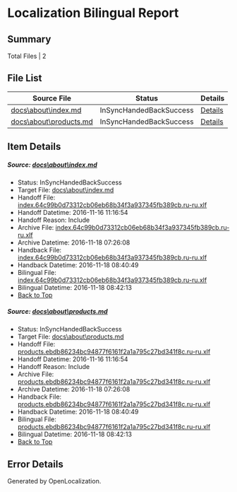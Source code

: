 # <a name='report-top'></a> Localization Bilingual Report

## Summary
 Total Files | 2

## File List
 Source File | Status | Details 
 ----------- | ------ | ------- 
 [docs\about\index.md](https://github.com/dotnet/docs/blob/7de873f244ac36ba0cafb5140a5405db437a40a6/docs/about/index.md) | InSyncHandedBackSuccess | [Details](#bb92a0edaedc425ccbc866fbb8c6652a1bf32a5127)
 [docs\about\products.md](https://github.com/dotnet/docs/blob/7de873f244ac36ba0cafb5140a5405db437a40a6/docs/about/products.md) | InSyncHandedBackSuccess | [Details](#3b444547c18c2e0dcace7a58b3c91cb3870c1de528)

## Item Details
##### <a name='bb92a0edaedc425ccbc866fbb8c6652a1bf32a5127'></a> Source: [docs\about\index.md](https://github.com/dotnet/docs/blob/7de873f244ac36ba0cafb5140a5405db437a40a6/docs/about/index.md)
* Status: InSyncHandedBackSuccess
* Target File: [docs\about\index.md](https://github.com/dotnet/docs.ru-ru/blob/b090f439b11a44d5dbe87473b0a2ec50cd8c7c1c/docs/about/index.md)
* Handoff File: [index.64c99b0d73312cb06eb68b34f3a937345fb389cb.ru-ru.xlf](https://github.com/dotnet/docs.handoff/blob/8736ffd3b114268f961af29734b85f55d630465f/ol-handoff/dotnet/docs.ru-ru/master/ht-p1/index.64c99b0d73312cb06eb68b34f3a937345fb389cb.ru-ru.xlf)
* Handoff Datetime: 2016-11-16 11:16:54
* Handoff Reason: Include
* Archive File: [index.64c99b0d73312cb06eb68b34f3a937345fb389cb.ru-ru.xlf](https://github.com/dotnet/docs.handoff/blob/725463a0d3cb839e43f22c55db6f4af8b54af484/ol-archive/dotnet/docs.ru-ru/master/ht-p1/index.64c99b0d73312cb06eb68b34f3a937345fb389cb.ru-ru.xlf)
* Archive Datetime: 2016-11-18 07:26:08
* Handback File: [index.64c99b0d73312cb06eb68b34f3a937345fb389cb.ru-ru.xlf](https://github.com/dotnet/docs.handback/blob/37d07208efff4847cf698a6c8a3fb065a5f9f408/ol-handback/dotnet/docs.ru-ru/master/ht-p1/index.64c99b0d73312cb06eb68b34f3a937345fb389cb.ru-ru.xlf)
* Handback Datetime: 2016-11-18 08:40:49
* Bilingual File: [index.64c99b0d73312cb06eb68b34f3a937345fb389cb.ru-ru.xlf](https://github.com/dotnet/docs.handback/blob/37d07208efff4847cf698a6c8a3fb065a5f9f408/ol-handback/dotnet/docs.ru-ru/master/ht-p1/index.64c99b0d73312cb06eb68b34f3a937345fb389cb.ru-ru.xlf)
* Bilingual Datetime: 2016-11-18 08:42:13
* [Back to Top](#report-top)

##### <a name='3b444547c18c2e0dcace7a58b3c91cb3870c1de528'></a> Source: [docs\about\products.md](https://github.com/dotnet/docs/blob/7de873f244ac36ba0cafb5140a5405db437a40a6/docs/about/products.md)
* Status: InSyncHandedBackSuccess
* Target File: [docs\about\products.md](https://github.com/dotnet/docs.ru-ru/blob/b090f439b11a44d5dbe87473b0a2ec50cd8c7c1c/docs/about/products.md)
* Handoff File: [products.ebdb86234bc94877f6161f2a1a795c27bd341f8c.ru-ru.xlf](https://github.com/dotnet/docs.handoff/blob/8736ffd3b114268f961af29734b85f55d630465f/ol-handoff/dotnet/docs.ru-ru/master/ht-p1/products.ebdb86234bc94877f6161f2a1a795c27bd341f8c.ru-ru.xlf)
* Handoff Datetime: 2016-11-16 11:16:54
* Handoff Reason: Include
* Archive File: [products.ebdb86234bc94877f6161f2a1a795c27bd341f8c.ru-ru.xlf](https://github.com/dotnet/docs.handoff/blob/725463a0d3cb839e43f22c55db6f4af8b54af484/ol-archive/dotnet/docs.ru-ru/master/ht-p1/products.ebdb86234bc94877f6161f2a1a795c27bd341f8c.ru-ru.xlf)
* Archive Datetime: 2016-11-18 07:26:08
* Handback File: [products.ebdb86234bc94877f6161f2a1a795c27bd341f8c.ru-ru.xlf](https://github.com/dotnet/docs.handback/blob/37d07208efff4847cf698a6c8a3fb065a5f9f408/ol-handback/dotnet/docs.ru-ru/master/ht-p1/products.ebdb86234bc94877f6161f2a1a795c27bd341f8c.ru-ru.xlf)
* Handback Datetime: 2016-11-18 08:40:49
* Bilingual File: [products.ebdb86234bc94877f6161f2a1a795c27bd341f8c.ru-ru.xlf](https://github.com/dotnet/docs.handback/blob/37d07208efff4847cf698a6c8a3fb065a5f9f408/ol-handback/dotnet/docs.ru-ru/master/ht-p1/products.ebdb86234bc94877f6161f2a1a795c27bd341f8c.ru-ru.xlf)
* Bilingual Datetime: 2016-11-18 08:42:13
* [Back to Top](#report-top)


## Error Details

Generated by OpenLocalization.
